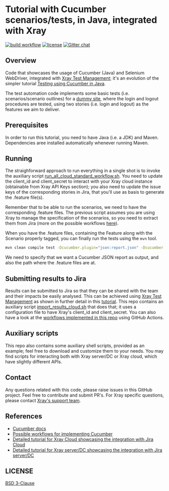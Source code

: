 # Tutorial with Cucumber scenarios/tests, in Java, integrated with Xray

[![build workflow](https://github.com/Xray-App/tutorial-java-cucumber-selenium/actions/workflows/main-cloud.yml/badge.svg)](https://github.com/Xray-App/tutorial-java-cucumber-selenium/actions/workflows/main-cloud.yml)
[![license](https://img.shields.io/badge/License-BSD%203--Clause-green.svg)](https://opensource.org/licenses/BSD-3-Clause)
[![Gitter chat](https://badges.gitter.im/gitterHQ/gitter.png)](https://gitter.im/Xray-App/community)

## Overview

Code that showcases the usage of Cucumber (Java) and Selenium WebDriver, integrated with [Xray Test Management](https://www.getxray.app/); it's an evolution of the simpler tutorial [Testing using Cucumber in Java](https://docs.getxray.app/display/XRAYCLOUD/Testing+using+Cucumber+in+Java).

The test automation code implements some basic tests (i.e. scenarios/scenario outlines) for a [dummy site](http://robotwebdemo.herokuapp.com/), where the login and logout procedures are tested, using two stories (i.e. login and logout) as the features we aim to deliver.

## Prerequisites

In order to run this tutorial, you need to have Java (i.e. a JDK) and Maven.
Dependencies aree installed automatically whenever running Maven.

## Running

The straighforward approach to run everything in a single shot is to invoke the auxiliary script [run_all_cloud_standard_workflow.sh](run_all_cloud_standard_workflow.sh).
You need to update the client_id and client_secret to interact with your Xray cloud instance (obtainable from Xray API Keys section); you also need to update the issue keys of the corresponding stories in Jira, that you'll use as basis to generate the .feature file(s).

Remember that to be able to run the scenarios, we need to have the corresponding .feature files. The previous script assumes you are using Xray to manage the specification of the scenarios, so you need to extract them from Jira (more on the possible workflows [here](https://docs.getxray.app/pages/viewpage.action?pageId=31622264)).

When you have the .feature files, containing the Feature along with the Scenario properly tagged, you can finally run the tests using the `mvn` tool.

```bash
mvn clean compile test -Dcucumber.plugin="json:report.json" -Dcucumber.features="features/"
```

We need to specify that we want a Cucumber JSON report as output, and also the path where the .feature files are at.


## Submitting results to Jira

Results can be submitted to Jira so that they can be shared with the team and their impacts be easily analysed.
This can be achieved using [Xray Test Management](https://www.getxray.app/) as shown in further detail in this [tutorial](https://docs.getxray.app/display/XRAYCLOUD/Testing+using+Cucumber+in+Java).
This repo contains an auxiliary script [import_results_cloud.sh](import_results_cloud.sh) that does that; it uses a configuration file to have Xray's client_id and client_secret.
You can also have a look at the [workflows implemented in this repo](.github/workflows) using GitHub Actions.


## Auxiliary scripts

This repo also contains some auxiliary shell scripts, provided as an example; feel free to download and customize them to your needs.
You may find scripts for interacting both with Xray server/DC or Xray cloud, which have slightly different APIs.


## Contact

Any questions related with this code, please raise issues in this GitHub project. Feel free to contribute and submit PR's.
For Xray specific questions, please contact [Xray's support team](https://jira.getxray.app/servicedesk/customer/portal/2).

## References

- [Cucumber docs](https://cucumber.io/docs/installation/)
- [Possible workflows for implementing Cucumber](https://docs.getxray.app/pages/viewpage.action?pageId=31622264)
- [Detailed tutorial for Xray Cloud showcasing the integration with Jira Cloud](https://docs.getxray.app/display/XRAYCLOUD/Testing+using+Cucumber+in+Java)
- [Detailed tutorial for Xray server/DC showcasing the integration with Jira server/DC](https://docs.getxray.app/display/XRAY/Testing+using+Cucumber+in+Java)

## LICENSE

[BSD 3-Clause](LICENSE)


